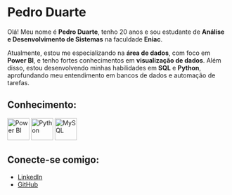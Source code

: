 # Pedro Duarte

Olá! Meu nome é **Pedro Duarte**, tenho 20 anos e sou estudante de **Análise e Desenvolvimento de Sistemas** na faculdade **Eniac**.

Atualmente, estou me especializando na **área de dados**, com foco em **Power BI**, e tenho fortes conhecimentos em **visualização de dados**. Além disso, estou desenvolvendo minhas habilidades em **SQL** e **Python**, aprofundando meu entendimento em bancos de dados e automação de tarefas.

## Conhecimento:

<p align="left">
  <img src="https://upload.wikimedia.org/wikipedia/commons/c/cf/New_Power_BI_Logo.svg" alt="Power BI" width="50" height="50"/>
  <img src="https://upload.wikimedia.org/wikipedia/commons/c/c3/Python-logo-notext.svg" alt="Python" width="50" height="50"/>
  <img src="https://upload.wikimedia.org/wikipedia/en/d/dd/MySQL_logo.svg" alt="MySQL" width="50" height="50"/>
</p>

## Conecte-se comigo:
- [LinkedIn](https://www.linkedin.com/in/pedro-duarte-15a542220/)
- [GitHub](https://github.com/PedrooDu/Pedroodu)
